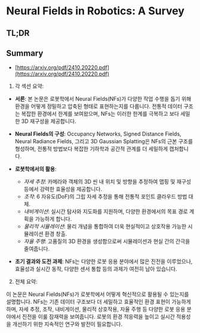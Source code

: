 # Neural Fields in Robotics: A Survey
## TL;DR
## Summary
- [https://arxiv.org/pdf/2410.20220.pdf](https://arxiv.org/pdf/2410.20220.pdf)

1. 각 섹션 요약:

- **서론**: 본 논문은 로봇학에서 Neural Fields(NFs)가 다양한 작업 수행을 돕기 위해 환경을 어떻게 정밀하고 압축된 형태로 표현하는지를 다룹니다. 전통적 데이터 구조는 복잡한 환경에서 한계를 보여왔으며, NFs는 이러한 한계를 극복하고 보다 세밀한 3D 재구성을 제공합니다.

- **Neural Fields의 구성**: Occupancy Networks, Signed Distance Fields, Neural Radiance Fields, 그리고 3D Gaussian Splatting은 NFs의 근본 구조를 형성하며, 전통적 방법보다 복잡한 기하학과 공간적 관계를 더 세밀하게 캡처합니다.

- **로봇학에서의 활용**:
  - *자세 추정*: 카메라와 객체의 3D 씬 내 위치 및 방향을 추정하여 맵핑 및 재구성 등에서 강력한 효율성을 제공합니다.
  - *조작*: 6 자유도(DoF)의 그립 자세 추정을 통해 전통적 포인트 클라우드 방법 대체.
  - *내비게이션*: 실시간 탐사와 지도화를 지원하며, 다양한 환경에서의 목표 경로 계획을 가능하게 합니다.
  - *물리적 시뮬레이션*: 물리 개념을 통합하여 더욱 현실적이고 상호작용 가능한 시뮬레이션 환경 창출.
  - *자율 주행*: 고품질의 3D 환경을 생성함으로써 시뮬레이션과 현실 간의 간극을 줄여줍니다. 

- **초기 결과와 도전 과제**: NFs는 다양한 로봇 응용 분야에서 많은 진전을 이루었으나, 효율성과 실시간 동작, 다양한 센서 통합 등의 과제가 여전히 남아 있습니다.

2. 전체 요약:

이 논문은 Neural Fields(NFs)가 로봇학에서 어떻게 혁신적으로 활용될 수 있는지를 설명합니다. NFs는 기존 데이터 구조보다 더 세밀하고 효율적인 환경 표현이 가능하게 하며, 자세 추정, 조작, 내비게이션, 물리적 상호작용, 자율 주행 등 다양한 로봇 응용 분야에서 진전을 이룰 잠재력을 보여줍니다. 로봇의 환경 적응력을 높이고 실시간 적용성을 개선하기 위한 지속적인 연구와 발전이 필요합니다.